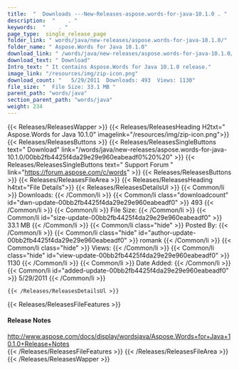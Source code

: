 ```yaml
---
title:  "  Downloads ---New-Releases-aspose.words-for-java-10.1.0 . " 
description:  "    . " 
keywords:  "    . " 
page_type:  single_release_page
folder_link: " words/java/new-releases/aspose.words-for-java-10.1.0/"
folder_name: " Aspose.Words for Java 10.1.0"
download_link: " /words/java/new-releases/aspose.words-for-java-10.1.0/00bb2fb4425f4da29e29e960eabeadf0"
download_text: " Download"
Intro_text: " It contains Aspose.Words for Java 10.1.0 release."
image_link: "/resources/img/zip-icon.png"
download_count: "   5/29/2011  Downloads: 493  Views: 1130"
file_size: "  File Size: 33.1 MB "
parent_path: "words/java"
section_parent_path: "words/java"
weight: 234
---
```


{{< Releases/ReleasesWapper >}}
  {{< Releases/ReleasesHeading H2txt=" Aspose.Words for Java 10.1.0" imagelink="/resources/img/zip-icon.png">}}
  {{< Releases/ReleasesButtons >}}
    {{< Releases/ReleasesSingleButtons text=" Download" link="/words/java/new-releases/aspose.words-for-java-10.1.0/00bb2fb4425f4da29e29e960eabeadf0%20%20" >}}
    {{< Releases/ReleasesSingleButtons text=" Support Forum " link="https://forum.aspose.com/c/words" >}}
  {{< Releases/ReleasesButtons >}}
  {{< Releases/ReleasesFileArea >}}
    {{< Releases/ReleasesHeading h4txt="File Details">}}
    {{< Releases/ReleasesDetailsUl >}}
            {{< Common/li  >}} Downloads: {{< /Common/li >}} 
      {{< Common/li class="downloadcount" id="dwn-update-00bb2fb4425f4da29e29e960eabeadf0" >}} 493 {{< /Common/li >}} 
      {{< Common/li  >}} File Size: {{< /Common/li >}} 
      {{< Common/li id="size-update-00bb2fb4425f4da29e29e960eabeadf0" >}} 33.1 MB {{< /Common/li >}} 
      {{< Common/li  class="hide" >}} Posted By: {{< /Common/li >}} 
      {{< Common/li class="hide" id="author-update-00bb2fb4425f4da29e29e960eabeadf0" >}} romank {{< /Common/li >}} 
      {{< Common/li class="hide"  >}} Views: {{< /Common/li >}} 
      {{< Common/li class="hide" id="view-update-00bb2fb4425f4da29e29e960eabeadf0" >}} 1130 {{< /Common/li >}} 
      {{< Common/li  >}} Date Added: {{< /Common/li >}} 
      {{< Common/li id="added-update-00bb2fb4425f4da29e29e960eabeadf0" >}} 5/29/2011 {{< /Common/li >}} 

    {{< /Releases/ReleasesDetailsUl >}}

  {{< Releases/ReleasesFileFeatures >}}
      <h4>Release Notes</h4><div><a href="http://www.aspose.com/docs/display/wordsjava/Aspose.Words+for+Java+10.1.0+Release+Notes">http://www.aspose.com/docs/display/wordsjava/Aspose.Words+for+Java+10.1.0+Release+Notes</a></div>
  {{< /Releases/ReleasesFileFeatures >}}
 {{< /Releases/ReleasesFileArea >}}
{{< /Releases/ReleasesWapper >}}


